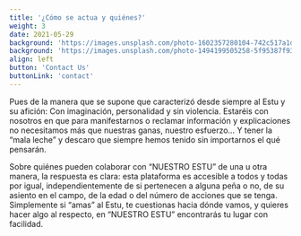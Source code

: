 ```yaml
---
title: '¿Cómo se actua y quiénes?'
weight: 3
date: 2021-05-29
background: 'https://images.unsplash.com/photo-1602357280104-742c517a1d82?ixlib=rb-1.2.1&ixid=MnwxMjA3fDB8MHxwaG90by1wYWdlfHx8fGVufDB8fHx8&auto=format&fit=crop&w=1119&q=80'
background: 'https://images.unsplash.com/photo-1494199505258-5f95387f933c?ixid=MnwxMjA3fDB8MHxwaG90by1wYWdlfHx8fGVufDB8fHx8&ixlib=rb-1.2.1&auto=format&fit=crop&w=1053&q=80'
align: left
button: 'Contact Us'
buttonLink: 'contact'
---
```


Pues de la manera que se supone que caracterizó desde siempre al Estu y su afición: Con imaginación, personalidad y sin violencia. Estaréis con nosotros en que para manifestarnos o reclamar información y explicaciones no necesitamos más que nuestras ganas, nuestro esfuerzo… Y tener la “mala leche” y descaro que siempre hemos tenido sin importarnos el qué pensarán.

Sobre quiénes pueden colaborar con “NUESTRO ESTU” de una u otra manera, la respuesta es clara: esta plataforma es accesible a todos y todas por igual, independientemente de si pertenecen a alguna peña o no, de su asiento en el campo, de la edad o del número de acciones que se tenga. Simplemente si “amas” al Estu, te cuestionas hacia dónde vamos, y quieres hacer algo al respecto, en “NUESTRO ESTU” encontrarás tu lugar con facilidad.


